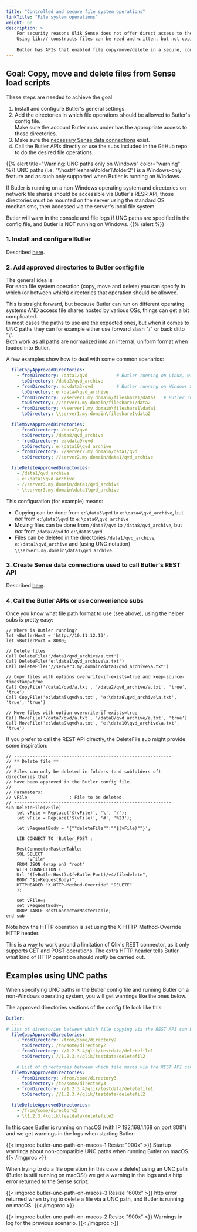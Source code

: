 ```yaml
---
title: "Controlled and secure file system operations"
linkTitle: "File system operations"
weight: 60
description: >
    For security reasons Qlik Sense does not offer direct access to the file system from load scripts.
    Using lib:// constructs files can be read and written, but not copied, moved or deleted.
      
    Butler has APIs that enabled file copy/move/delete in a secure, controlled way.
---
```


## Goal: Copy, move and delete files from Sense load scripts

These steps are needed to achieve the goal:

1. Install and configure Butler's general settings.
2. Add the directories in which file operations should be allowed to Butler's config file.  
   Make sure the account Butler runs under has the appropriate access to those directories.
3. Make sure the [necessary Sense data connections](/docs/getting-started/setup/data-connections) exist.
4. Call the Butler APIs directly or use the subs included in the GitHub repo to do the desired file operations.

{{% alert title="Warning: UNC paths only on Windows" color="warning" %}}
UNC paths (i.e. "\\\\host\\fileshare\\folder1\\folder2") is a Windows-only feature and as such only supported when Butler is running on Windows.  

If Butler is running on a non-Windows operating system and directories on network file shares should be accessible via Butler's RESR API, those directories must be mounted on the server using the standard OS mechanisms, then accessed via the server's local file system.

Butler will warn in the console and file logs if UNC paths are specified in the config file, and Butler is NOT running on Windows.
{{% /alert %}}

### 1. Install and configure Butler

Described [here](https://butler.ptarmiganlabs.com/docs/getting-started/setup/).

### 2. Add approved directories to Butler config file

The general idea is:  
For each file system operation (copy, move and delete) you can specify in which (or between which) directories that operation should be allowed.

This is straight forward, but because Butler can run on different operating systems AND access file shares hosted by various OSs, things can get a bit complicated.  
In most cases the paths to use are the expected ones, but when it comes to UNC paths they can for example either use forward slash "/" or back ditto "\\".  
Both work as all paths are normalized into an internal, uniform format when loaded into Butler.

A few examples show how to deal with some common scenarios:

```yaml
  fileCopyApprovedDirectories:
    - fromDirectory: /data1/qvd           # Butler running on Linux, with either a local directory in /data1, or a remote fileshare mounted into /data1
      toDirectory: /data2/qvd_archive
    - fromDirectory: e:\data3\qvd         # Butler running on Windows Server, accessing files/directories in the local file system
      toDirectory: e:\data4\qvd_archive
    - fromDirectory: //server1.my.domain/fileshare1/data1   # Butler running on Windows server, accessing a SMB file share (which can be on a Windows or Linux server)
      toDirectory: //server1.my.domain/fileshare1/data2
    - fromDirectory: \\server1.my.domain\fileshare1\data1
      toDirectory: \\server1.my.domain\fileshare1\data2

  fileMoveApprovedDirectories:
    - fromDirectory: /data7/qvd
      toDirectory: /data8/qvd_archive
    - fromDirectory: e:\data9\qvd
      toDirectory: e:\data10\qvd_archive
    - fromDirectory: //server2.my.domain/data1/qvd
      toDirectory: //server2.my.domain/data1/qvd_archive

  fileDeleteApprovedDirectories:
    - /data1/qvd_archive
    - e:\data1\qvd_archive
    - //server3.my.domain/data1/qvd_archive
    - \\server3.my.domain\data1\qvd_archive
```

This configuration (for example) means:

- Copying can be done from `e:\data3\qvd` to `e:\data4\qvd_archive`, but *not* from `e:\data3\qvd` to `e:\data6\qvd_archive`
- Moving files can be done from `/data7/qvd` to `/data8/qvd_archive`, but *not* from `/data7/qvd` to `e:\data9\qvd`
- Files can be deleted in the directories `/data1/qvd_archive`, `e:\data1\qvd_archive` and (using UNC notation) `\\server3.my.domain\data1\qvd_archive`.

### 3. Create Sense data connections used to call Butler's REST API

Described [here](/docs/getting-started/setup/data-connections/).

### 4. Call the Butler APIs or use convenience subs

Once you know what file path format to use (see above), using the helper subs is pretty easy:

```
// Where is Butler running?
let vButlerHost = 'http://10.11.12.13';
let vButlerPort = 8080;

// Delete files
Call DeleteFile('/data1/qvd_archive/a.txt')
Call DeleteFile('e:\data1\qvd_archive\a.txt')
Call DeleteFile('//server3.my.domain/data1/qvd_archive\a.txt')

// Copy files with options overwrite-if-exists=true and keep-source-timestamp=true
Call CopyFile('/data1/qvd/a.txt', '/data2/qvd_archive/a.txt', 'true', 'true')
Call CopyFile('e:\data5\qvd\a.txt', 'e:\data6\qvd_archive\a.txt', 'true', 'true')

// Move files with option overwrite-if-exists=true
Call MoveFile('/data7/qvd/a.txt', '/data8/qvd_archive/a.txt', 'true')
Call MoveFile('e:\data9\qvd\a.txt', 'e:\data10\qvd_archive\a.txt', 'true')

```

If you prefer to call the REST API directly, the DeleteFile sub might provide some inspiration:

```
// ------------------------------------------------------------
// ** Delete file **
//
// Files can only be deleted in folders (and subfolders of) directories that 
// have been approved in the Butler config file.
//
// Paramaters:
// vFile                : File to be deleted. 
// ------------------------------------------------------------
sub DeleteFile(vFile)
    let vFile = Replace('$(vFile)', '\', '/');
    let vFile = Replace('$(vFile)', '#', '%23');

    let vRequestBody = '{""deleteFile"":""$(vFile)""}';

    LIB CONNECT TO 'Butler_POST';

    RestConnectorMasterTable:
    SQL SELECT 
        "vFile"
    FROM JSON (wrap on) "root"
    WITH CONNECTION (
    Url "$(vButlerHost):$(vButlerPort)/v4/filedelete",
    BODY "$(vRequestBody)",
    HTTPHEADER "X-HTTP-Method-Override" "DELETE"
    );

    set vFile=;
    set vRequestBody=;
    DROP TABLE RestConnectorMasterTable;
end sub
```

Note how the HTTP operation is set using the X-HTTP-Method-Override HTTP header.

This is a way to work around a limitation of Qlik's REST connector, as it only supports GET and POST operations. The extra HTTP header tells Butler what kind of HTTP operation should *really* be carried out.

## Examples using UNC paths

When specifying UNC paths in the Butler config file and running Butler on a non-Windows operating system, you will get warnings like the ones below.  

The approved directories sections of the config file look like this:

```yaml
Butler:
  ....
# List of directories between which file copying via the REST API can be done.
  fileCopyApprovedDirectories:
    - fromDirectory: /from/some/directory2
      toDirectory: /to/some/directory2
    - fromDirectory: //1.2.3.4/qlik/testdata/deletefile1
      toDirectory: //1.2.3.4/qlik/testdata/deletefil2

    # List of directories between which file moves via the REST API can be done.
  fileMoveApprovedDirectories:
    - fromDirectory: /from/some/directory3
      toDirectory: /to/some/directory3
    - fromDirectory: //1.2.3.4/qlik/testdata/deletefile1
      toDirectory: //1.2.3.4/qlik/testdata/deletefil2

  fileDeleteApprovedDirectories:
    - /from/some/directory2
    - \\1.2.3.4\qlik\testdata\deletefile3
```

In this case Butler is running on macOS (with IP 192.168.1.168 on port 8081) and we get warnings in the logs when starting Butler:

{{< imgproc butler-unc-path-on-macos-1 Resize "900x" >}}
Startup warnings about non-compatible UNC paths when running Butler on macOS.
{{< /imgproc >}}

When trying to do a file operation (in this case a delete) using an UNC path (Butler is still running on macOS!) we get a warning in the logs and a http error returned to the Sense script:

{{< imgproc butler-unc-path-on-macos-3 Resize "600x" >}}
http error returned when trying to delete a file via a UNC path, and Butler is running on macOS.
{{< /imgproc >}}

{{< imgproc butler-unc-path-on-macos-2 Resize "900x" >}}
Warnings in log for the previous scenario.
{{< /imgproc >}}

